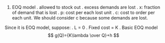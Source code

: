 1. EOQ model
. allowed to stock out
. excess demands are lost
. x: fraction of demand that is lost
. p: cost per each lost unit
. c: cost to order per each unit. We should consider c because some demands are lost.

Since it is EOQ model, suppose:
. L = 0
. Fixed cost = K
. 
Basic EOQ model
$$
g(Q)={K\lambda \over Q}+h
$$
<!--stackedit_data:
eyJoaXN0b3J5IjpbLTEzODE2NDM5MTEsLTYwOTYwNTUzOF19
-->